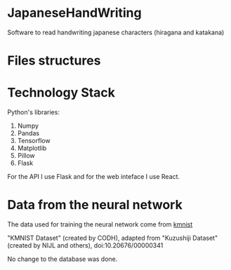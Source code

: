 # JapaneseHandWriting
Software to read handwriting japanese characters (hiragana and katakana)

# Files structures

# Technology Stack
Python's libraries:
1. Numpy
2. Pandas
3. Tensorflow
4. Matplotlib
5. Pillow
6. Flask

For the API I use Flask and for the web inteface I use React.


# Data from the neural network
The data used for training the neural network come from [kmnist](https://github.com/rois-codh/kmnist)

"KMNIST Dataset" (created by CODH), adapted from "Kuzushiji Dataset" (created by NIJL and others), doi:10.20676/00000341

No change to the database was done.